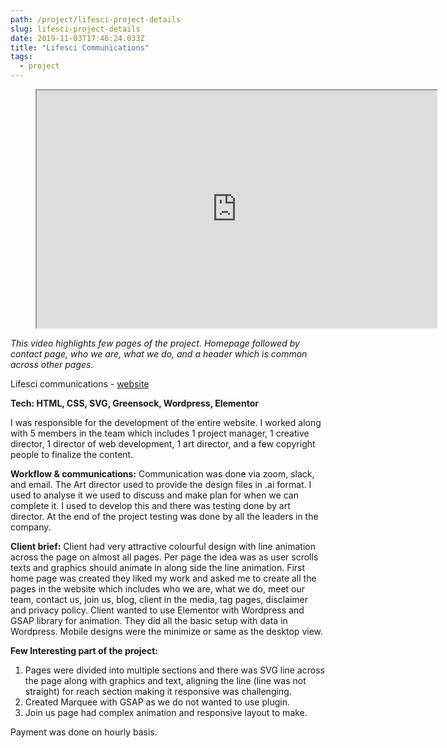 ```yaml
---
path: /project/lifesci-project-details
slug: lifesci-project-details
date: 2019-11-03T17:46:24.033Z
title: "Lifesci Communications"
tags:
  - project
---
```


<!-- blank line -->
<figure class="project-details-video-container" style="--projectDetailVideoAR: 16/9;">
<iframe src="https://player.vimeo.com/video/662273613?h=90472dee0f" width="640" height="380" title="lifesci-project"></iframe>
</figure>
<!-- blank line -->

_This video highlights few pages of the project. Homepage followed by contact page, who we are, what we do, and a header which is common across other pages._

Lifesci communications - [website](https://lifescicommunications.com)

**Tech: HTML, CSS, SVG, Greensock, Wordpress, Elementor**

I was responsible for the development of the entire website. I worked along with 5 members in the team which includes 1 project manager, 1 creative director, 1 director of web development, 1 art director, and a few copyright people to finalize the content.

**Workflow & communications:** Communication was done via zoom, slack, and email.
The Art director used to provide the design files in .ai format. I used to analyse it we used to discuss and make plan for when we can complete it. I used to develop this and there was testing done by art director. At the end of the project testing was done by all the leaders in the company.

**Client brief:** Client had very attractive colourful design with line animation across the page on almost all pages. Per page the idea was as user scrolls texts and graphics should animate in along side the line animation. First home page was created they liked my work and asked me to create all the pages in the website which includes who we are, what we do, meet our team, contact us, join us, blog, client in the media, tag pages, disclaimer and privacy policy. Client wanted to use Elementor with Wordpress and GSAP library for animation. They did all the basic setup with data in Wordpress. Mobile designs were the minimize or same as the desktop view.

**Few Interesting part of the project:**

1. Pages were divided into multiple sections and there was SVG line across the page along with graphics and text, aligning the line (line was not straight) for reach section making it responsive was challenging.
2. Created Marquee with GSAP as we do not wanted to use plugin.
3. Join us page had complex animation and responsive layout to make.

Payment was done on hourly basis.
